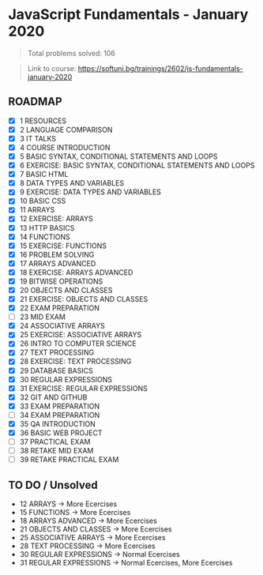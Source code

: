 # JavaScript Fundamentals - January 2020

> Total problems solved: 106

> Link to course: https://softuni.bg/trainings/2602/js-fundamentals-january-2020

## ROADMAP

-   [x] 1 RESOURCES
-   [x] 2 LANGUAGE COMPARISON
-   [x] 3 IT TALKS
-   [x] 4 COURSE INTRODUCTION
-   [x] 5 BASIC SYNTAX, CONDITIONAL STATEMENTS AND LOOPS
-   [x] 6 EXERCISE: BASIC SYNTAX, CONDITIONAL STATEMENTS AND LOOPS
-   [x] 7 BASIC HTML
-   [x] 8 DATA TYPES AND VARIABLES
-   [x] 9 EXERCISE: DATA TYPES AND VARIABLES
-   [x] 10 BASIC CSS
-   [x] 11 ARRAYS
-   [x] 12 EXERCISE: ARRAYS
-   [x] 13 HTTP BASICS
-   [x] 14 FUNCTIONS
-   [x] 15 EXERCISE: FUNCTIONS
-   [x] 16 PROBLEM SOLVING
-   [x] 17 ARRAYS ADVANCED
-   [x] 18 EXERCISE: ARRAYS ADVANCED
-   [x] 19 BITWISE OPERATIONS
-   [x] 20 OBJECTS AND CLASSES
-   [x] 21 EXERCISE: OBJECTS AND CLASSES
-   [x] 22 EXAM PREPARATION
-   [ ] 23 MID EXAM
-   [x] 24 ASSOCIATIVE ARRAYS
-   [x] 25 EXERCISE: ASSOCIATIVE ARRAYS
-   [x] 26 INTRO TO COMPUTER SCIENCE
-   [x] 27 TEXT PROCESSING
-   [x] 28 EXERCISE: TEXT PROCESSING
-   [x] 29 DATABASE BASICS
-   [x] 30 REGULAR EXPRESSIONS
-   [x] 31 EXERCISE: REGULAR EXPRESSIONS
-   [x] 32 GIT AND GITHUB
-   [x] 33 EXAM PREPARATION
-   [ ] 34 EXAM PREPARATION
-   [x] 35 QA INTRODUCTION
-   [x] 36 BASIC WEB PROJECT
-   [ ] 37 PRACTICAL EXAM
-   [ ] 38 RETAKE MID EXAM
-   [ ] 39 RETAKE PRACTICAL EXAM

## TO DO / Unsolved

-   12 ARRAYS -> More Ecercises
-   15 FUNCTIONS -> More Ecercises
-   18 ARRAYS ADVANCED -> More Ecercises
-   21 OBJECTS AND CLASSES -> More Ecercises
-   25 ASSOCIATIVE ARRAYS -> More Ecercises
-   28 TEXT PROCESSING -> More Ecercises
-   30 REGULAR EXPRESSIONS -> Normal Ecercises
-   31 REGULAR EXPRESSIONS -> Normal Ecercises, More Ecercises
